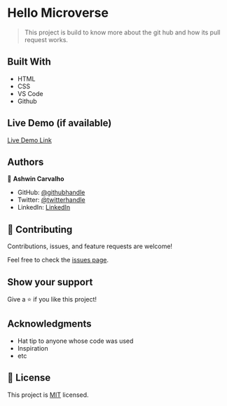 # Hello Microverse 

> This project is build to know more about the git hub and how its pull request works. 


## Built With

- HTML 
- CSS
- VS Code 
- Github

## Live Demo (if available)

[Live Demo Link](file:///D:/Users/Hello%20world/linters-config/index.html)

## Authors

👤 **Ashwin Carvalho**

- GitHub: [@githubhandle](https://github.com/AshwinCarvalho999)
- Twitter: [@twitterhandle](https://twitter.com/twitterhandle)
- LinkedIn: [LinkedIn](https://linkedin.com/in/linkedinhandle)

## 🤝 Contributing

Contributions, issues, and feature requests are welcome!

Feel free to check the [issues page](../../issues/).

## Show your support

Give a ⭐️ if you like this project!

## Acknowledgments

- Hat tip to anyone whose code was used
- Inspiration
- etc

## 📝 License

This project is [MIT](./MIT.md) licensed.
